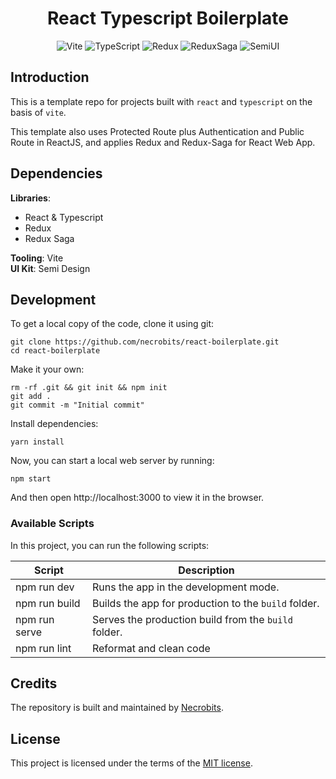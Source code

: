 <div align="center">

# React Typescript Boilerplate

<p>

![Vite](https://img.shields.io/badge/-Vite%20^2.6.4-646cff?logo=vite&logoColor=white)
![TypeScript](https://img.shields.io/badge/-TypeScript%20^4.3.2-blue?logo=typescript&logoColor=white)
![Redux](https://img.shields.io/badge/-Redux%20^4.1.2-white?logo=redux&logoColor=646cff)
![ReduxSaga](https://img.shields.io/badge/-Redux%20Saga%20^1.1.3-yellowgreen?logo=reduxsaga&logoColor=white)
![SemiUI](https://img.shields.io/badge/-Semi%20UI%20^2.15.1-important?logo=semiui)

</p>

</div>

## Introduction

This is a template repo for projects built with `react` and `typescript` on the basis of `vite`.

This template also uses Protected Route plus Authentication and Public Route in ReactJS, and applies Redux and Redux-Saga for React Web App.

## Dependencies

**Libraries**:

-   React & Typescript
-   Redux
-   Redux Saga

**Tooling**: Vite  
**UI Kit**: Semi Design

## Development

To get a local copy of the code, clone it using git:

```
git clone https://github.com/necrobits/react-boilerplate.git
cd react-boilerplate
```

Make it your own:

```
rm -rf .git && git init && npm init
git add .
git commit -m "Initial commit"
```

Install dependencies:

```
yarn install
```

Now, you can start a local web server by running:

```
npm start
```

And then open http://localhost:3000 to view it in the browser.

### Available Scripts

In this project, you can run the following scripts:

| Script        | Description                                          |
| ------------- | ---------------------------------------------------- |
| npm run dev   | Runs the app in the development mode.                |
| npm run build | Builds the app for production to the `build` folder. |
| npm run serve | Serves the production build from the `build` folder. |
| npm run lint  | Reformat and clean code                              |

## Credits

The repository is built and maintained by [Necrobits](https://necrobits.github.io/).

## License

This project is licensed under the terms of the [MIT license](https://github.com/necrobits/react-boilerplate/blob/main/LICENSE).
